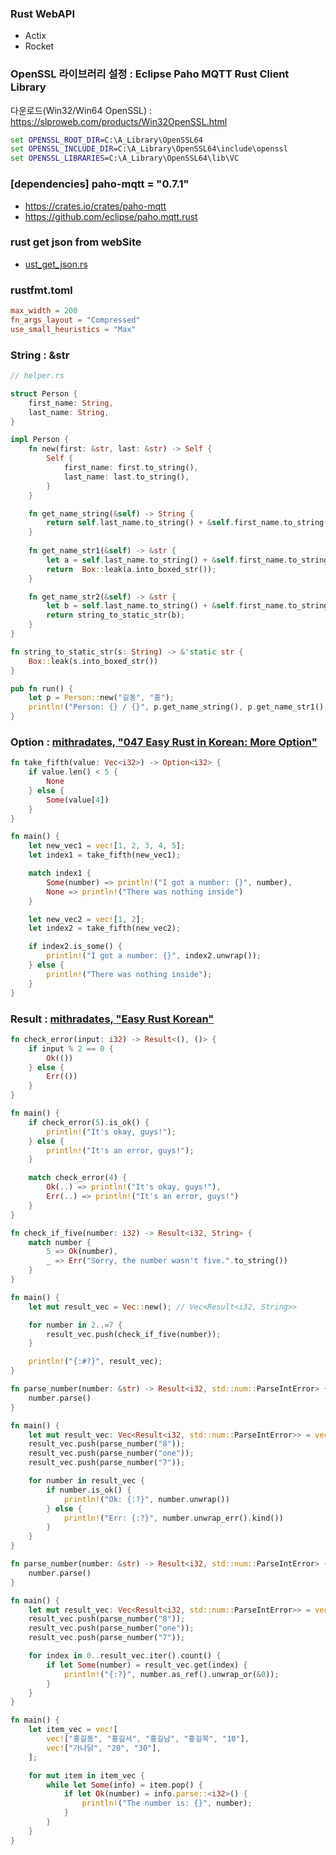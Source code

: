 ### Rust WebAPI

* Actix
* Rocket

### OpenSSL 라이브러리 설정 : Eclipse Paho MQTT Rust Client Library

다운로드(Win32/Win64 OpenSSL) : https://slproweb.com/products/Win32OpenSSL.html

```bat
set OPENSSL_ROOT_DIR=C:\A_Library\OpenSSL64
set OPENSSL_INCLUDE_DIR=C:\A_Library\OpenSSL64\include\openssl
set OPENSSL_LIBRARIES=C:\A_Library\OpenSSL64\lib\VC
```

### [dependencies] paho-mqtt = "0.7.1"

* https://crates.io/crates/paho-mqtt
* https://github.com/eclipse/paho.mqtt.rust

### rust get json from webSite
* [ust_get_json.rs](https://github.com/DebugJO/HelloWorldSample/blob/master/Rust/rust_get_json.rs)

### rustfmt.toml
```toml
max_width = 200
fn_args_layout = "Compressed"
use_small_heuristics = "Max"
```

### String : &str
```rust
// helper.rs

struct Person {
    first_name: String,
    last_name: String,
}

impl Person {
    fn new(first: &str, last: &str) -> Self {
        Self {
            first_name: first.to_string(),
            last_name: last.to_string(),
        }
    }

    fn get_name_string(&self) -> String {
        return self.last_name.to_string() + &self.first_name.to_string();
    }
    
    fn get_name_str1(&self) -> &str {
        let a = self.last_name.to_string() + &self.first_name.to_string();
        return  Box::leak(a.into_boxed_str());
    }    

    fn get_name_str2(&self) -> &str {
        let b = self.last_name.to_string() + &self.first_name.to_string();
        return string_to_static_str(b);
    }
}

fn string_to_static_str(s: String) -> &'static str {
    Box::leak(s.into_boxed_str())
}

pub fn run() {
    let p = Person::new("길동", "홍");
    println!("Person: {} / {}", p.get_name_string(), p.get_name_str1(), p.get_name_str2());
}
```

### Option : [mithradates, "047 Easy Rust in Korean: More Option"](https://www.youtube.com/watch?v=uhMO2b13bUA)
```rust
fn take_fifth(value: Vec<i32>) -> Option<i32> {
    if value.len() < 5 {
        None
    } else {
        Some(value[4])
    }
}

fn main() {
    let new_vec1 = vec![1, 2, 3, 4, 5];
    let index1 = take_fifth(new_vec1);

    match index1 {
        Some(number) => println!("I got a number: {}", number),
        None => println!("There was nothing inside")
    }

    let new_vec2 = vec![1, 2];
    let index2 = take_fifth(new_vec2);

    if index2.is_some() {
        println!("I got a number: {}", index2.unwrap());
    } else {
        println!("There was nothing inside");
    }
}
```

### Result : [mithradates, "Easy Rust Korean"](https://www.youtube.com/playlist?list=PLfllocyHVgsSJf1zO6k6o3SX2mbZjAqYE)
```rust
fn check_error(input: i32) -> Result<(), ()> {
    if input % 2 == 0 {
        Ok(())
    } else {
        Err(())
    }
}

fn main() {
    if check_error(5).is_ok() {
        println!("It's okay, guys!");
    } else {
        println!("It's an error, guys!");
    }

    match check_error(4) {
        Ok(..) => println!("It's okay, guys!"),
        Err(..) => println!("It's an error, guys!")
    }
}
```

```rust
fn check_if_five(number: i32) -> Result<i32, String> {
    match number {
        5 => Ok(number),
        _ => Err("Sorry, the number wasn't five.".to_string())
    }
}

fn main() {
    let mut result_vec = Vec::new(); // Vec<Result<i32, String>>

    for number in 2..=7 {
        result_vec.push(check_if_five(number));
    }

    println!("{:#?}", result_vec);
}
```

```rust
fn parse_number(number: &str) -> Result<i32, std::num::ParseIntError> {
    number.parse()
}

fn main() {
    let mut result_vec: Vec<Result<i32, std::num::ParseIntError>> = vec![];
    result_vec.push(parse_number("8"));
    result_vec.push(parse_number("one"));
    result_vec.push(parse_number("7"));

    for number in result_vec {
        if number.is_ok() {
            println!("Ok: {:?}", number.unwrap())
        } else {
            println!("Err: {:?}", number.unwrap_err().kind())
        }
    }
}
```

```rust
fn parse_number(number: &str) -> Result<i32, std::num::ParseIntError> {
    number.parse()
}

fn main() {
    let mut result_vec: Vec<Result<i32, std::num::ParseIntError>> = vec![];
    result_vec.push(parse_number("8"));
    result_vec.push(parse_number("one"));
    result_vec.push(parse_number("7"));

    for index in 0..result_vec.iter().count() {
        if let Some(number) = result_vec.get(index) {
            println!("{:?}", number.as_ref().unwrap_or(&0));
        }
    }
}
```

```rust
fn main() {
    let item_vec = vec![
        vec!["홍길동", "홍길서", "홍길남", "홍길북", "10"],
        vec!["가나닭", "20", "30"],
    ];

    for mut item in item_vec {
        while let Some(info) = item.pop() {
            if let Ok(number) = info.parse::<i32>() {
                println!("The number is: {}", number);
            }
        }
    }
}
```
